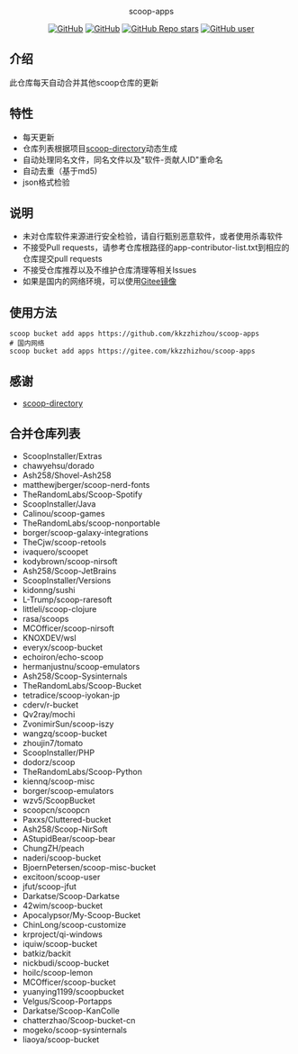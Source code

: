 <p align="center">
  scoop-apps
</p>
<p align="center">
  <a href="https://github.com/kkzzhizhou/scoop-apps/blob/main/LICENSE"><img alt="GitHub" src="https://img.shields.io/github/license/kkzzhizhou/scoop-apps?style=flat-square"/></a>
  <a href="https://github.com/kkzzhizhou/scoop-apps"><img alt="GitHub" src="https://img.shields.io/badge/Readme--Style-standard--repository-brightgreen?style=flat-square&color=f83500"/></a>
  <a href="https://github.com/kkzzhizhou/scoop-apps"><img alt="GitHub Repo stars" src="https://img.shields.io/github/stars/kkzzhizhou/scoop-apps?style=flat-square"/></a>
  <a href="https://github.com/kkzzhizhou"><img alt="GitHub user" src="https://img.shields.io/badge/author-kkzzhizhou-brightgreen?style=flat-square"/></a>
</p>


## 介绍

此仓库每天自动合并其他scoop仓库的更新

## 特性

- 每天更新
- 仓库列表根据项目[scoop-directory](https://github.com/rasa/scoop-directory)动态生成
- 自动处理同名文件，同名文件以及"软件-贡献人ID"重命名
- 自动去重（基于md5)
- json格式检验

## 说明

- 未对仓库软件来源进行安全检验，请自行甄别恶意软件，或者使用杀毒软件
- 不接受Pull requests，请参考仓库根路径的app-contributor-list.txt到相应的仓库提交pull requests
- 不接受仓库推荐以及不维护仓库清理等相关Issues
- 如果是国内的网络环境，可以使用[Gitee镜像](https://gitee.com/kkzzhizhou/scoop-apps)

## 使用方法

```
scoop bucket add apps https://github.com/kkzzhizhou/scoop-apps
# 国内网络
scoop bucket add apps https://gitee.com/kkzzhizhou/scoop-apps
```

## 感谢

- [scoop-directory](https://github.com/rasa/scoop-directory)

## 合并仓库列表

- ScoopInstaller/Extras
- chawyehsu/dorado
- Ash258/Shovel-Ash258
- matthewjberger/scoop-nerd-fonts
- TheRandomLabs/Scoop-Spotify
- ScoopInstaller/Java
- Calinou/scoop-games
- TheRandomLabs/scoop-nonportable
- borger/scoop-galaxy-integrations
- TheCjw/scoop-retools
- ivaquero/scoopet
- kodybrown/scoop-nirsoft
- Ash258/Scoop-JetBrains
- ScoopInstaller/Versions
- kidonng/sushi
- L-Trump/scoop-raresoft
- littleli/scoop-clojure
- rasa/scoops
- MCOfficer/scoop-nirsoft
- KNOXDEV/wsl
- everyx/scoop-bucket
- echoiron/echo-scoop
- hermanjustnu/scoop-emulators
- Ash258/Scoop-Sysinternals
- TheRandomLabs/Scoop-Bucket
- tetradice/scoop-iyokan-jp
- cderv/r-bucket
- Qv2ray/mochi
- ZvonimirSun/scoop-iszy
- wangzq/scoop-bucket
- zhoujin7/tomato
- ScoopInstaller/PHP
- dodorz/scoop
- TheRandomLabs/Scoop-Python
- kiennq/scoop-misc
- borger/scoop-emulators
- wzv5/ScoopBucket
- scoopcn/scoopcn
- Paxxs/Cluttered-bucket
- Ash258/Scoop-NirSoft
- AStupidBear/scoop-bear
- ChungZH/peach
- naderi/scoop-bucket
- BjoernPetersen/scoop-misc-bucket
- excitoon/scoop-user
- jfut/scoop-jfut
- Darkatse/Scoop-Darkatse
- 42wim/scoop-bucket
- Apocalypsor/My-Scoop-Bucket
- ChinLong/scoop-customize
- krproject/qi-windows
- iquiw/scoop-bucket
- batkiz/backit
- nickbudi/scoop-bucket
- hoilc/scoop-lemon
- MCOfficer/scoop-bucket
- yuanying1199/scoopbucket
- Velgus/Scoop-Portapps
- Darkatse/Scoop-KanColle
- chatterzhao/Scoop-bucket-cn
- mogeko/scoop-sysinternals
- liaoya/scoop-bucket

